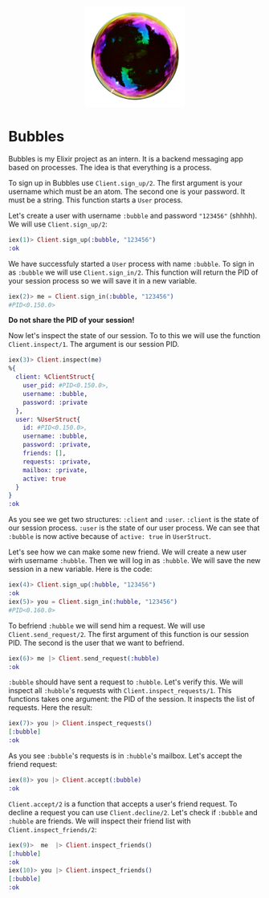 <p align="center">
    <img src="./assets/logo_real.png" style="height: 200px" />
</p>

# Bubbles

Bubbles is my Elixir project as an intern. It is a backend messaging app based on processes. The idea is that everything is a process.

To sign up in Bubbles use `Client.sign_up/2`. The first argument is your username which must be an atom. The second one is your password. It must be a string. This function starts a `User` process.

Let's create a user with username `:bubble` and password `"123456"` (shhhh). We will use `Client.sign_up/2`:

```elixir
iex(1)> Client.sign_up(:bubble, "123456")
:ok
```

We have successfuly started a `User` process with name `:bubble`. To sign in as `:bubble` we will use `Client.sign_in/2`. This function will return the PID of your session process so we will save it in a new variable.


```elixir
iex(2)> me = Client.sign_in(:bubble, "123456")
#PID<0.150.0>
```

**Do not share the PID of your session!**

Now let's inspect the state of our session. To to this we will use the function `Client.inspect/1`. The argument is our session PID.

```elixir
iex(3)> Client.inspect(me)
%{
  client: %ClientStruct{
    user_pid: #PID<0.150.0>,
    username: :bubble,
    password: :private
  },
  user: %UserStruct{
    id: #PID<0.150.0>,
    username: :bubble,
    password: :private,
    friends: [],
    requests: :private,
    mailbox: :private,
    active: true
  }
}
:ok
```
As you see we get two structures: `:client` and `:user`. `:client` is the state of our session process. `:user` is the state of our user process. We can see that `:bubble` is now active because of `active: true` in `UserStruct`. 

Let's see how we can make some new friend. We will create a new user wirh username `:hubble`. Then we will log in as `:hubble`. We will save the new session in a new variable. Here is the code: 


```elixir
iex(4)> Client.sign_up(:hubble, "123456")
:ok
iex(5)> you = Client.sign_in(:hubble, "123456")
#PID<0.160.0>
```

To befriend `:hubble` we will send him a request. We will use `Client.send_request/2`. The first argument of this function is our session PID. The second is the user that we want to befriend.

```elixir
iex(6)> me |> Client.send_request(:hubble)
:ok
```

`:bubble` should have sent a request to `:hubble`. Let's verify this. We will inspect all `:hubble`'s requests with `Client.inspect_requests/1`. This functions takes one argument: the PID of the session. It inspects the list of requests. Here the result:

```elixir
iex(7)> you |> Client.inspect_requests()
[:bubble]
:ok
```

As you see `:bubble`'s requests is in `:hubble`'s mailbox. Let's accept the friend request: 

```elixir
iex(8)> you |> Client.accept(:bubble)
:ok
```

`Client.accept/2` is a function that accepts a user's friend request. To decline a request you can use `Client.decline/2`. Let's check if `:bubble` and `:hubble` are friends. We will inspect their friend list with `Client.inspect_friends/2`:

```elixir
iex(9)>  me  |> Client.inspect_friends()
[:hubble]
:ok
iex(10)> you |> Client.inspect_friends()
[:bubble]
:ok
```